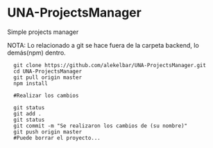 # UNA-ProjectsManager
Simple projects manager

NOTA: Lo relacionado a git se hace fuera de la carpeta backend, lo demás(npm) dentro.

```
  git clone https://github.com/alekelbar/UNA-ProjectsManager.git
  cd UNA-ProjectsManager
  git pull origin master
  npm install 
  
  #Realizar los cambios 
  
  git status
  git add .
  git status
  git commit -m "Se realizaron los cambios de (su nombre)"
  git push origin master
  #Puede borrar el proyecto...
```
